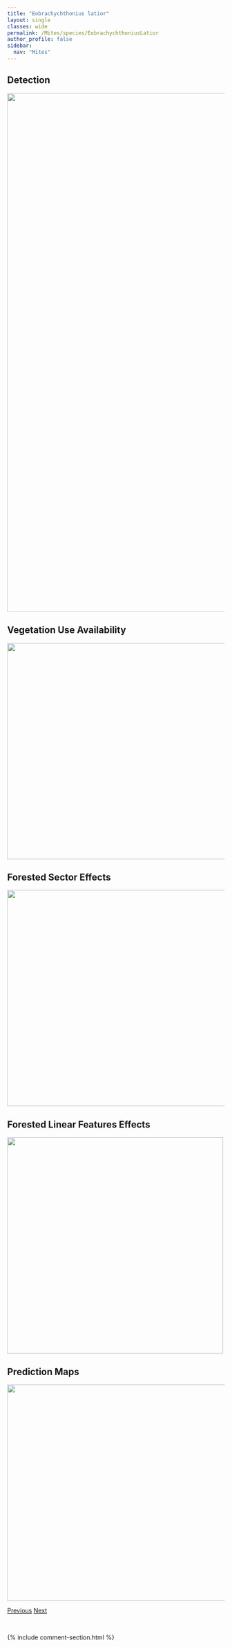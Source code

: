 ```yaml
---
title: "Eobrachychthonius latior"
layout: single
classes: wide
permalink: /Mites/species/EobrachychthoniusLatior
author_profile: false
sidebar:
  nav: "Mites"
---
```


<h2>Detection</h2>

<a href="https://drive.google.com/uc?export=view&id=1ekrg-V05to9MXiWsdM98jkfXJi5W8H6T">
<img src="https://drive.google.com/uc?export=view&id=1ekrg-V05to9MXiWsdM98jkfXJi5W8H6T" height = "1200" width = "800">
</a>


<h2>Vegetation Use Availability</h2>

<a href="https://drive.google.com/uc?export=view&id=1IiPQNgdXg0s1tYjK9fghsMcO1KhwqNCU">
<img src="https://drive.google.com/uc?export=view&id=1IiPQNgdXg0s1tYjK9fghsMcO1KhwqNCU" height = "500" width = "1000">
</a>


<h2>Forested Sector Effects</h2>

<a href="https://drive.google.com/uc?export=view&id=12C1ZtXxM6yKN8sQxpGRmUpXvSQN4hWCX">
<img src="https://drive.google.com/uc?export=view&id=12C1ZtXxM6yKN8sQxpGRmUpXvSQN4hWCX" height = "500" width = "1000">
</a>


<h2>Forested Linear Features Effects</h2>

<a href="https://drive.google.com/uc?export=view&id=19Kp4-XoZOHERdoFW9ukfSSUn4OYjSXrj">
<img src="https://drive.google.com/uc?export=view&id=19Kp4-XoZOHERdoFW9ukfSSUn4OYjSXrj" height = "500" width = "500">
</a>


<h2>Prediction Maps</h2>

<a href="https://drive.google.com/uc?export=view&id=175vaBMznSaMM58aW2mka6JuHYBSwIXb_">
<img src="https://drive.google.com/uc?export=view&id=175vaBMznSaMM58aW2mka6JuHYBSwIXb_" height = "500" width = "1000">
</a>


<a href="/DevelopmentWebsite/Mites/species/EniochthoniusSp1LML" class="pagination--pager" title="Eniochthonius sp. 1 LML">Previous</a> <a href="/DevelopmentWebsite/Mites/species/EpidamaeusArcticola" class="pagination--pager" title="Epidamaeus arcticola">Next</a>

<p>&nbsp;</p>

{% include comment-section.html %}

